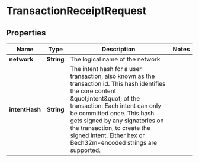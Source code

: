 

# TransactionReceiptRequest


## Properties

| Name | Type | Description | Notes |
|------------ | ------------- | ------------- | -------------|
|**network** | **String** | The logical name of the network |  |
|**intentHash** | **String** | The intent hash for a user transaction, also known as the transaction id. This hash identifies the core content \&quot;intent\&quot; of the transaction. Each intent can only be committed once. This hash gets signed by any signatories on the transaction, to create the signed intent. Either hex or Bech32m-encoded strings are supported.  |  |



